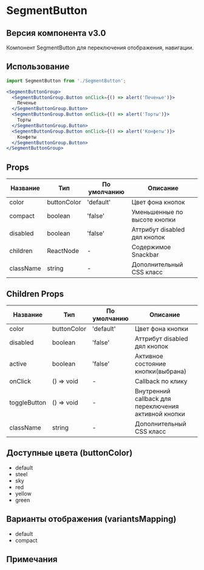 # SegmentButton

## Версия компонента v3.0

Компонент SegmentButton для переключения отображения, навигации.

## Использование

```jsx
import SegmentButton from './SegmentButton';

<SegmentButtonGroup>
  <SegmentButtonGroup.Button onClick={() => alert('Печенье')}>
    Печенье
  </SegmentButtonGroup.Button>
  <SegmentButtonGroup.Button onClick={() => alert('Торты')}>
    Торты
  </SegmentButtonGroup.Button>
  <SegmentButtonGroup.Button onClick={() => alert('Конфеты')}>
    Конфеты
  </SegmentButtonGroup.Button>
</SegmentButtonGroup>
```

## Props

| Название         | Тип                          | По умолчанию  | Описание                                            |
|------------------|------------------------------|---------------|-----------------------------------------------------|
| color            | buttonColor                  | 'default'     | Цвет фона кнопок                                    |
| compact          | boolean                      | 'false'       | Уменьшенные по высоте кнопки                        |
| disabled         | boolean                      | 'false'       | Аттрибут disabled дял кнопок                        |
| children         | ReactNode                    | -             | Содержимое Snackbar                                 |
| className        | string                       | -             | Дополнительный CSS класс                            |

## Children Props

| Название         | Тип                          | По умолчанию  | Описание                                             |
|------------------|------------------------------|---------------|------------------------------------------------------|
| color            | buttonColor                  | 'default'     | Цвет фона кнопки                                     |
| disabled         | boolean                      | 'false'       | Аттрибут disabled дял кнопок                         |
| active           | boolean                      | 'false'       | Активное состояние кнопки(выбрана)                   |
| onClick          | () => void                   | -             | Callback по клику                                    |
| toggleButton     | () => void                   | -             | Внутренний callback для переключения активной кнопки |
| className        | string                       | -             | Дополнительный CSS класс                             |

## Доступные цвета (buttonColor)

- default
- steel
- sky
- red
- yellow
- green

## Варианты отображения (variantsMapping)

- default
- compact

## Примечания

